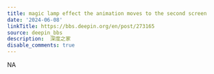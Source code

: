 ```yaml
---
title: magic lamp effect the animation moves to the second screen
date: '2024-06-08'
linkTitle: https://bbs.deepin.org/en/post/273165
source: deepin_bbs
description:  深度之家 
disable_comments: true
---
```

NA

